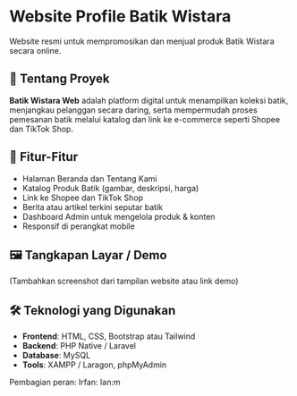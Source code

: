 # Website Profile Batik Wistara

Website resmi untuk mempromosikan dan menjual produk Batik Wistara secara online.

## 🧵 Tentang Proyek

**Batik Wistara Web** adalah platform digital untuk menampilkan koleksi batik, menjangkau pelanggan secara daring, serta mempermudah proses pemesanan batik melalui katalog dan link ke e-commerce seperti Shopee dan TikTok Shop.

## 🚀 Fitur-Fitur

- Halaman Beranda dan Tentang Kami  
- Katalog Produk Batik (gambar, deskripsi, harga)  
- Link ke Shopee dan TikTok Shop  
- Berita atau artikel terkini seputar batik  
- Dashboard Admin untuk mengelola produk & konten  
- Responsif di perangkat mobile

## 🖼️ Tangkapan Layar / Demo

(Tambahkan screenshot dari tampilan website atau link demo)

## 🛠️ Teknologi yang Digunakan

- **Frontend**: HTML, CSS, Bootstrap atau Tailwind  
- **Backend**: PHP Native / Laravel  
- **Database**: MySQL  
- **Tools**: XAMPP / Laragon, phpMyAdmin

Pembagian peran:
Irfan:
Ian:m